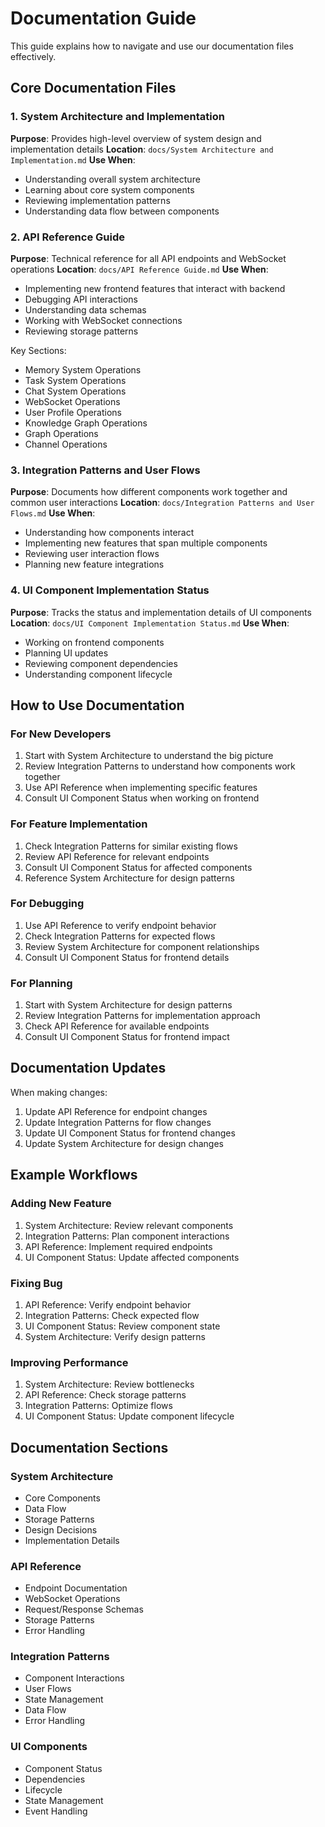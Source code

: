 # Documentation Guide

This guide explains how to navigate and use our documentation files effectively.

## Core Documentation Files

### 1. System Architecture and Implementation
**Purpose**: Provides high-level overview of system design and implementation details
**Location**: `docs/System Architecture and Implementation.md`
**Use When**:
- Understanding overall system architecture
- Learning about core system components
- Reviewing implementation patterns
- Understanding data flow between components

### 2. API Reference Guide
**Purpose**: Technical reference for all API endpoints and WebSocket operations
**Location**: `docs/API Reference Guide.md`
**Use When**:
- Implementing new frontend features that interact with backend
- Debugging API interactions
- Understanding data schemas
- Working with WebSocket connections
- Reviewing storage patterns

Key Sections:
- Memory System Operations
- Task System Operations
- Chat System Operations
- WebSocket Operations
- User Profile Operations
- Knowledge Graph Operations
- Graph Operations
- Channel Operations

### 3. Integration Patterns and User Flows
**Purpose**: Documents how different components work together and common user interactions
**Location**: `docs/Integration Patterns and User Flows.md`
**Use When**:
- Understanding how components interact
- Implementing new features that span multiple components
- Reviewing user interaction flows
- Planning new feature integrations

### 4. UI Component Implementation Status
**Purpose**: Tracks the status and implementation details of UI components
**Location**: `docs/UI Component Implementation Status.md`
**Use When**:
- Working on frontend components
- Planning UI updates
- Reviewing component dependencies
- Understanding component lifecycle

## How to Use Documentation

### For New Developers
1. Start with System Architecture to understand the big picture
2. Review Integration Patterns to understand how components work together
3. Use API Reference when implementing specific features
4. Consult UI Component Status when working on frontend

### For Feature Implementation
1. Check Integration Patterns for similar existing flows
2. Review API Reference for relevant endpoints
3. Consult UI Component Status for affected components
4. Reference System Architecture for design patterns

### For Debugging
1. Use API Reference to verify endpoint behavior
2. Check Integration Patterns for expected flows
3. Review System Architecture for component relationships
4. Consult UI Component Status for frontend details

### For Planning
1. Start with System Architecture for design patterns
2. Review Integration Patterns for implementation approach
3. Check API Reference for available endpoints
4. Consult UI Component Status for frontend impact

## Documentation Updates

When making changes:
1. Update API Reference for endpoint changes
2. Update Integration Patterns for flow changes
3. Update UI Component Status for frontend changes
4. Update System Architecture for design changes

## Example Workflows

### Adding New Feature
1. System Architecture: Review relevant components
2. Integration Patterns: Plan component interactions
3. API Reference: Implement required endpoints
4. UI Component Status: Update affected components

### Fixing Bug
1. API Reference: Verify endpoint behavior
2. Integration Patterns: Check expected flow
3. UI Component Status: Review component state
4. System Architecture: Verify design patterns

### Improving Performance
1. System Architecture: Review bottlenecks
2. API Reference: Check storage patterns
3. Integration Patterns: Optimize flows
4. UI Component Status: Update component lifecycle

## Documentation Sections

### System Architecture
- Core Components
- Data Flow
- Storage Patterns
- Design Decisions
- Implementation Details

### API Reference
- Endpoint Documentation
- WebSocket Operations
- Request/Response Schemas
- Storage Patterns
- Error Handling

### Integration Patterns
- Component Interactions
- User Flows
- State Management
- Data Flow
- Error Handling

### UI Components
- Component Status
- Dependencies
- Lifecycle
- State Management
- Event Handling
